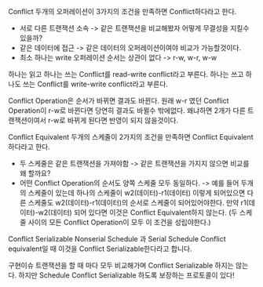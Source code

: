 Conflict  두개의 오퍼레이션이 3가지의 조건을 만족하면 Conflict하다라고 한다.
- 서로 다른 트랜잭션 소속 
  -> 같은 트랜잭션을 비교해봤자 어떻게 무결성을 지킬수 있을까?
- 같은 데이터에 접근 
  -> 같은 데이터의 오퍼레이션이여야 비교가 가능할것이다.
- 최소 하나는 write 오퍼레이션 순서는 상관이 없다 
  -> r-w, w-r, w-w

하나는 읽고 하나는 쓰는 Conflict를 read-write conflict라고 부른다.
하나는 쓰고 하나도 쓰는 Conflict를 write-write conflict라고 부른다.

Conflict  Operation은 순서가 바뀌면 결과도 바뀐다.
원래 w-r 였던 Conflict Operation이 r-w로 바뀐다면 당연히 결과도 바뀔수 밖에없다.
왜냐하면 2개가 다른 트랜잭션이여서 r-w로 바뀌게 된다면 반영이 되지 않을것이다.

Conflict Equivalent 두개의 스케줄이 2가지의 조건을 만족하면 Conflict Equivalent하다라고 한다.
- 두 스케줄은 같은 트랜잭션을 가져야함 
  -> 같은 트랜잭션을 가지지 않으면 비교를 왜 할까요?
- 어떤 Conflict Operation의 순서도 양쪽 스케줄 모두 동일하다. 
  -> 예를 들어 두개의 스케줄이 있는데
  하나의 스케줄이 w2(데이터)-r1(데이터) 이렇게 되어있으면 다른 스케줄도 w2(데이터)-r1(데이터)의 순서로 스케줄이 되어있어야한다. 만약 r1(데이터)-w2(데이터) 되어 있다면 이것은 Conflict Equivalent하지 않는다.
  (두 스케줄 사이의 모든 Conflict Operation이 모두 이 조건을 성립야한다.)

Conflict Serializable
Nonserial Schedule 과 Serial Schedule Conflict equivalent일 때 이것을 Conflict Serializable한다라고 합니다.

구현이슈 
트랜잭션을 할 때 마다 모두 비교해가며 Conflict Serializable 하지는 않는다.
하지만 Schedule Conflict Serializable 하도록 보장하는 프로토콜이 있다!